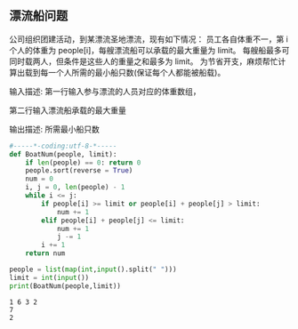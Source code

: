 
## 漂流船问题

公司组织团建活动，到某漂流圣地漂流，现有如下情况：
员工各自体重不一，第 i 个人的体重为 people[i]，每艘漂流船可以承载的最大重量为 limit。
每艘船最多可同时载两人，但条件是这些人的重量之和最多为 limit。
为节省开支，麻烦帮忙计算出载到每一个人所需的最小船只数(保证每个人都能被船载)。

输入描述:
第一行输入参与漂流的人员对应的体重数组，

第二行输入漂流船承载的最大重量

输出描述:
所需最小船只数


```python
#-----*-coding:utf-8-*-----
def BoatNum(people, limit):
    if len(people) == 0: return 0
    people.sort(reverse = True)
    num = 0
    i, j = 0, len(people) - 1
    while i <= j:
        if people[i] >= limit or people[i] + people[j] > limit:
            num += 1
        elif people[i] + people[j] <= limit:
            num += 1
            j -= 1
        i += 1
    return num

people = list(map(int,input().split(" ")))
limit = int(input())
print(BoatNum(people,limit))
```

    1 6 3 2
    7
    2
    
